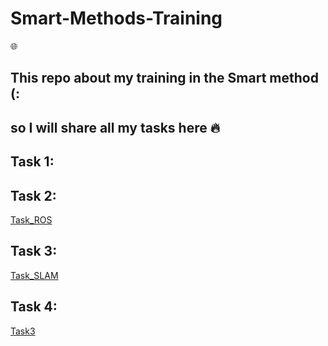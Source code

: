 # Smart-Methods-Training

:globe_with_meridians:

## This repo about my training in the Smart method (:
## so I will share all my tasks here   :fire:  

Task 1:
-----------------------------


Task 2:
-------------------------
[Task_ROS](https://github.com/ghada233/Smart-Methods-Training/tree/main/Task1_ROS)


Task 3:
-------------------------
[Task_SLAM](https://github.com/ghada233/Smart-Methods-Training/tree/main/Task2_SLAM)

Task 4:
-------------------------
[Task3](https://github.com/ghada233/Smart-Methods-Training/blob/main/Task3/README.md)


